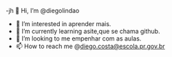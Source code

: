  -jh  👋 Hi, I’m @diegolindao
- 👀 I’m interested in  aprender mais.
- 🌱 I’m currently learning asite,que se chama github.  
- 💞️ I’m looking to me empenhar com as aulas.
- 📫 How to reach me @diego.costa@escola.pr.gov.br

<!---
diegolindao/diegolindao is a ✨ special ✨ repository because its `README.md` (this file) appears on your GitHub profile.
You can click the Preview link to take a look at your changes.
--->

